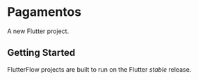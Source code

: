 # Pagamentos

A new Flutter project.

## Getting Started

FlutterFlow projects are built to run on the Flutter _stable_ release.
